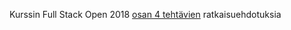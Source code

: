 Kurssin Full Stack Open 2018 [osan 4 tehtävien](https://fullstackopen.github.io/tehtävät/#osa-4) ratkaisuehdotuksia
